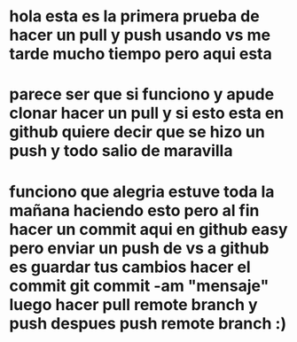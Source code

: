 # hola esta es la primera prueba de hacer un pull y push usando vs me tarde mucho tiempo pero aqui esta 

# parece ser que si funciono y apude clonar hacer un pull y si esto esta en github quiere decir que se hizo un push y todo salio de maravilla 

# funciono que alegria estuve toda la mañana haciendo esto pero al fin hacer un commit aqui en github easy pero enviar un push de vs a github es guardar tus cambios hacer el commit git commit -am "mensaje" luego hacer pull remote branch y push despues push remote branch :)
